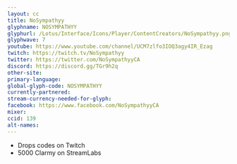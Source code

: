 ```yaml
---
layout: cc
title: NoSympathyy
glyphname: NOSYMPATHYY
glyphurl: /Lotus/Interface/Icons/Player/ContentCreators/NoSympathyy.png
glyphwave: 7
youtube: https://www.youtube.com/channel/UCM7zlfo3IOQ3agy4IR_Ezag
twitch: https://twitch.tv/NoSympathyy
twitter: https://twitter.com/NoSympathyyCA
discord: https://discord.gg/TGr9h2q
other-site:
primary-language:
global-glyph-code: NOSYMPATHYY
currently-partnered:
stream-currency-needed-for-glyph:
facebook: https://www.facebook.com/NoSympathyyCA
mixer:
ccid: 139
alt-names:
---
```

* Drops codes on Twitch
* 5000 Clarmy on StreamLabs
